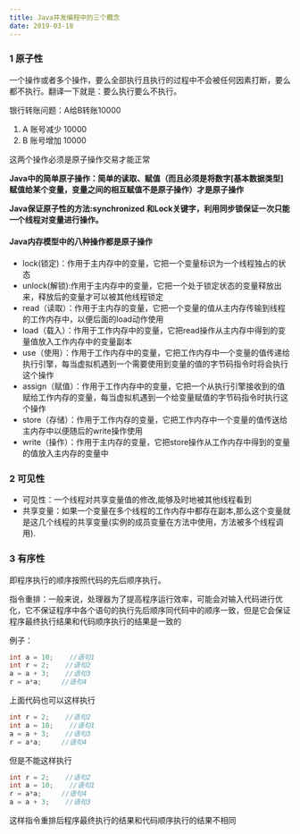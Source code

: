 ```yaml
---
title: Java并发编程中的三个概念
date: 2019-03-18
---
```

### 1 原子性

一个操作或者多个操作，要么全部执行且执行的过程中不会被任何因素打断，要么都不执行。翻译一下就是：要么执行要么不执行。

银行转账问题：A给B转账10000

1. A  账号减少 10000
2. B 账号增加 10000

这两个操作必须是原子操作交易才能正常

**Java中的简单原子操作：简单的读取、赋值（而且必须是将数字[基本数据类型]赋值给某个变量，变量之间的相互赋值不是原子操作）才是原子操作**

**Java保证原子性的方法:synchronized 和Lock关键字，利用同步锁保证一次只能一个线程对变量进行操作。**

#### Java内存模型中的八种操作都是原子操作

- lock(锁定)：作用于主内存中的变量，它把一个变量标识为一个线程独占的状态
- unlock(解锁):作用于主内存中的变量，它把一个处于锁定状态的变量释放出来，释放后的变量才可以被其他线程锁定
- read（读取）：作用于主内存的变量，它把一个变量的值从主内存传输到线程的工作内存中，以便后面的load动作使用
- load（载入）：作用于工作内存中的变量，它把read操作从主内存中得到的变量值放入工作内存中的变量副本
- use（使用）：作用于工作内存中的变量，它把工作内存中一个变量的值传递给执行引擎，每当虚拟机遇到一个需要使用到变量的值的字节码指令时将会执行这个操作
- assign（赋值）：作用于工作内存中的变量，它把一个从执行引擎接收到的值赋给工作内存的变量，每当虚拟机遇到一个给变量赋值的字节码指令时执行这个操作
- store（存储）：作用于工作内存的变量，它把工作内存中一个变量的值传送给主内存中以便随后的write操作使用
- write（操作）：作用于主内存的变量，它把store操作从工作内存中得到的变量的值放入主内存的变量中

### 2 可见性

- 可见性：一个线程对共享变量值的修改,能够及时地被其他线程看到
- 共享变量：如果一个变量在多个线程的工作内存中都存在副本,那么这个变量就是这几个线程的共享变量(实例的成员变量在方法中使用，方法被多个线程调用).

### 3 有序性

即程序执行的顺序按照代码的先后顺序执行。

指令重排：一般来说，处理器为了提高程序运行效率，可能会对输入代码进行优化，它不保证程序中各个语句的执行先后顺序同代码中的顺序一致，但是它会保证程序最终执行结果和代码顺序执行的结果是一致的

例子：

```java
int a = 10;    //语句1
int r = 2;    //语句2
a = a + 3;    //语句3
r = a*a;     //语句4
```

上面代码也可以这样执行

```java
int r = 2;    //语句2
int a = 10;    //语句1
a = a + 3;    //语句3
r = a*a;     //语句4
```

但是不能这样执行

```java
int r = 2;    //语句2
int a = 10;    //语句1
r = a*a;     //语句4
a = a + 3;    //语句3
```

这样指令重排后程序最终执行的结果和代码顺序执行的结果不相同


